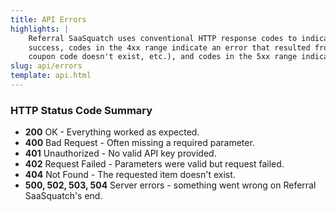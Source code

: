 ```yaml
---
title: API Errors
highlights: |
    Referral SaaSquatch uses conventional HTTP response codes to indicate success or failure of an API request. In general, codes in the 2xx range indicate 
    success, codes in the 4xx range indicate an error that resulted from the provided information (e.g. a required parameter was missing, a 
    coupon code doesn't exist, etc.), and codes in the 5xx range indicate an error with Referral SaaSquatch's servers.
slug: api/errors
template: api.html
---
```



### HTTP Status Code Summary

<ul class="unstyled docs-monospace">
    <li><strong>200</strong> OK - Everything worked as expected.</li>
    <li><strong>400</strong> Bad Request - Often missing a required parameter.</li>
    <li><strong>401</strong> Unauthorized - No valid API key provided.</li>
    <li><strong>402</strong> Request Failed - Parameters were valid but request failed.</li>
    <li><strong>404</strong> Not Found - The requested item doesn't exist.</li>
    <li><strong>500, 502, 503, 504</strong> Server errors - something went wrong on Referral SaaSquatch's end.</li>
</ul>
